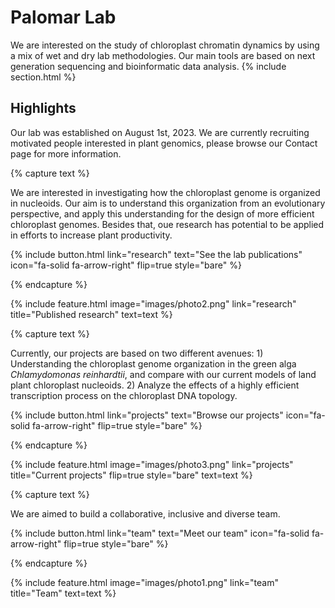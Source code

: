 ---
---

# Palomar Lab
We are interested on the study of chloroplast chromatin dynamics by using a mix of wet and dry lab methodologies. Our main tools are based on next generation sequencing and bioinformatic data analysis.
{% include section.html %}

## Highlights

Our lab was established on August 1st, 2023. We are currently recruiting motivated people interested in plant genomics, please browse our Contact page for more information.

{% capture text %}

We are interested in investigating how the chloroplast genome is organized in nucleoids. Our aim is to understand this organization from an evolutionary perspective, and apply this understanding for the design of more efficient chloroplast genomes. Besides that, oue research has potential to be applied in efforts to increase plant productivity.

{%
  include button.html
  link="research"
  text="See the lab publications"
  icon="fa-solid fa-arrow-right"
  flip=true
  style="bare"
%}

{% endcapture %}

{%
  include feature.html
  image="images/photo2.png"
  link="research"
  title="Published research"
  text=text
%}

{% capture text %}

Currently, our projects are based on two different avenues: 1) Understanding the chloroplast genome organization in the green alga *Chlamydomonas reinhardtii*, and compare with our current models of land plant chloroplast nucleoids. 2) Analyze the effects of a highly efficient transcription process on the chloroplast DNA topology.

{%
  include button.html
  link="projects"
  text="Browse our projects"
  icon="fa-solid fa-arrow-right"
  flip=true
  style="bare"
%}

{% endcapture %}

{%
  include feature.html
  image="images/photo3.png"
  link="projects"
  title="Current projects"
  flip=true
  style="bare"
  text=text
%}

{% capture text %}

We are aimed to build a collaborative, inclusive and diverse team.

{%
  include button.html
  link="team"
  text="Meet our team"
  icon="fa-solid fa-arrow-right"
  flip=true
  style="bare"
%}

{% endcapture %}

{%
  include feature.html
  image="images/photo1.png"
  link="team"
  title="Team"
  text=text
%}
